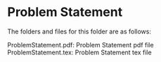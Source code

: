 # Problem Statement

The folders and files for this folder are as follows:

ProblemStatement.pdf: Problem Statement pdf file \
ProblemStatement.tex: Problem Statement tex file 
